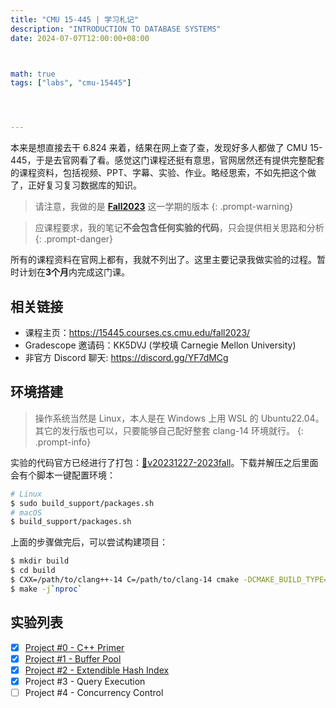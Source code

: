 ```yaml
---
title: "CMU 15-445 | 学习札记"
description: "INTRODUCTION TO DATABASE SYSTEMS"
date: 2024-07-07T12:00:00+08:00



math: true
tags: ["labs", "cmu-15445"]




---
```


本来是想直接去干 6.824 来着，结果在网上查了查，发现好多人都做了 CMU 15-445，于是去官网看了看。感觉这门课程还挺有意思，官网居然还有提供完整配套的课程资料，包括视频、PPT、字幕、实验、作业。略经思索，不如先把这个做了，正好复习复习数据库的知识。

> 请注意，我做的是 [**Fall2023**](https://15445.courses.cs.cmu.edu/fall2023/) 这一学期的版本
{: .prompt-warning}

> 应课程要求，我的笔记**不会包含任何实验的代码**，只会提供相关思路和分析
{: .prompt-danger}

所有的课程资料在官网上都有，我就不列出了。这里主要记录我做实验的过程。暂时计划在**3个月**内完成这门课。

## 相关链接

- 课程主页：<https://15445.courses.cs.cmu.edu/fall2023/>
- Gradescope 邀请码：KK5DVJ (学校填 Carnegie Mellon University)
- 非官方 Discord 聊天: <https://discord.gg/YF7dMCg>

## 环境搭建

> 操作系统当然是 Linux，本人是在 Windows 上用 WSL 的 Ubuntu22.04。其它的发行版也可以，只要能够自己配好整套 clang-14 环境就行。
{: .prompt-info}

实验的代码官方已经进行了打包：[:bookmark:v20231227-2023fall](https://github.com/cmu-db/bustub/releases/tag/v20231227-2023fall)。下载并解压之后里面会有个脚本一键配置环境：

```bash
# Linux
$ sudo build_support/packages.sh
# macOS
$ build_support/packages.sh
```

上面的步骤做完后，可以尝试构建项目：

```bash
$ mkdir build
$ cd build
$ CXX=/path/to/clang++-14 C=/path/to/clang-14 cmake -DCMAKE_BUILD_TYPE=Debug ..
$ make -j`nproc`
```

## 实验列表

- [x] [Project #0 - C++ Primer](/posts/cmu-15445-project0)
- [x] [Project #1 - Buffer Pool](/posts/cmu-15445-project1)
- [x] [Project #2 - Extendible Hash Index](/posts/cmu-15445-project2)
- [x] Project #3 - Query Execution
- [ ] Project #4 - Concurrency Control
